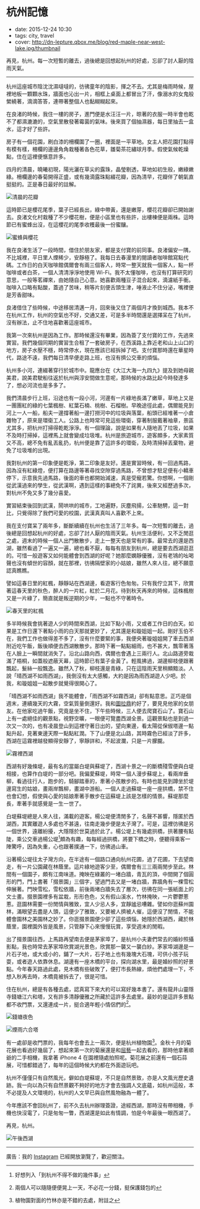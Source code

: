 # 杭州記憶

- date: 2015-12-24 10:30
- tags: city, travel
- cover: http://dn-lepture.qbox.me/blog/red-maple-near-west-lake.jpg/thumbnail

再見，杭州。每一次短暫的離去，過後總是回想起杭州的好處，忘卻了討人厭的陰雨天氣。

---

杭州這座城市陰沈沈濕噠噠的，彷彿童年的陰影，揮之不去。尤其是梅雨時候，屋裡地板一顆顆水珠，牆面也沁出一片，相框上桌面上都冒出了汗，像溺水的女鬼般縈繞著，滴滴答答，連帶著整個人也黏糊糊起來。

在良渚的時候，我住一樓的房子，進門便是水汪汪一片，晾著的衣服一時半會也乾不了都濕漉漉的，空氣里散發著霉菌的氣味。後來買了個抽濕器，每日里抽去一盒水，這才好了些許。

房子有一個花園，刷白漆的柵欄圍了一圈，裡面是一平草地。女主人把花園打點得有模有樣，柵欄的邊邊角角栽種著各色花草，雛菊茶花繡球月季。假使氣候乾燥點，住在這裡便愜意許多。

四月的清晨，曉曦初現，陽光灑在草尖的露珠，晶瑩剔透，草地如初生般，嫩綠嫩綠。柵欄邊的春菊開得正盛，或有幾滴露珠點綴花瓣，因為清早，花瓣伴了朝氣直挺挺的。正是春日最好的註解。

![清晨的花瓣](//dn-lepture.qbox.me/blog/morning-flowers.jpg/thumbnail "清晨的花瓣")

這時節已是櫻花尾季，葉子已經長出，綠中帶黃，還是嫩芽，櫻花花瓣卻已開始謝去。良渚文化村栽種了不少櫻花樹，便是小區里也有些許，出樓棟便是兩株。這時節已有蜜蜂出沒，在這櫻花的尾季收穫最後一份蜜釀。

![蜜蜂與櫻花](//dn-lepture.qbox.me/blog/bee-and-sakura.jpg/thumbnail "蜜蜂與櫻花")

我在良渚生活了一段時間，借住於朋友家，都是支付寶的前同事。良渚偏安一隅，不比城裡，平日里人煙稀少，安靜極了。我每日去春漫里的閱讀者咖啡館寫點代碼。工作日的白天咖啡館偶爾會有兩三個客人，時常一整天就我一個客人，點一杯咖啡或者白茶，一個人清清淨淨地使用 Wi-Fi。我不太懂咖啡，也沒有打算研究的意思，一般等茗禪來，由她隨自己心意。她喜歡兩種豆子混合起來，滴濾紙手衝。咖啡入口略有點酸，蓋過了苦味，稍等片刻便舌頭生津，唾液止不住分泌，嘴裡便是芳香甜味。

良渚借住了些時候，中途移居清邁一月，回來後又住了兩個月才換到城西。我本不在杭州工作，杭州的空氣也不好，交通又差，可是多半時間還是選擇呆在了杭州，沒有辦法，止不住地喜歡著這座城市。

我第一次來杭州是因為工作。那時候還沒有畢業，因為簽了支付寶的工作，先過來實習。我們幾個同期的實習生合租了一套破房子，在西溪路上靠近老和山上山口的地方，房子水壓不穩，時常停水，現在應該已經拆掉了吧。支付寶那時還在華星時代，路途不遠，我們每日清早便走路上班，也沒有擠公交車的煩惱。

杭州多小河，連綴著穿行於城市中。龍應台在《大江大海一九四九》提及到她母親美君，說美君駛船往返於杭州與淳安間做生意呢，那時候的水路比起今時發達多了，想必河流也是多多了。

我們清晨步行上班，沿途也有一段小河，河邊有一片綠地長滿了嫩草，草地上又是一團團紅的綠的七葉楓樹、紅葉石楠、桃樹、石榴樹。早晚途徑此處，偶爾能見到河上一人一船，船夫一邊撐著船一邊打撈河中的垃圾與落葉，船頭已經堆著一小倉雜物了，原來是環衛工人。公路上也時常可見這些環衛，穿著制服戴著袖章，景區尤其多，把杭州打掃得乾乾淨淨。有一個理論，說是如果有人隨地丟了垃圾，如果不及時打掃掉，這裡馬上就會變成垃圾堆。杭州是旅遊城市，遊客頗多，大家素質又不高，總不免有亂丟亂扔，杭州便是靠了這許多的環衛，及時清掃掉丟棄物，避免了垃圾堆的出現。

我對杭州的第一印象便是乾淨，第二印象是友好。還是實習時候，有一回過馬路，因為沒有紅綠燈，便打算在路邊等著尋找空隙穿過馬路，不曾想才駐足便有小轎車停下，示意我先過馬路，後面的車也都開始減速，真是受寵若驚。你想啊，一個剛從武漢過來的學生，從武漢啊，遇到這樣的事總免不了詫異，後來又經歷過多次，對杭州不免又多了幾分喜愛。

實習結束後回到武漢，鬧哄哄的城市，工地遍野，灰塵飛揚，公車馳騁，這一對比，只覺得除了我們可愛的校園，武漢真真叫人喜歡不上來。

我在支付寶呆了兩年多，斷斷續續在杭州也生活了三年多。每一次短暫的離去，過後總是回想起杭州的好處，忘卻了討人厭的陰雨天氣。杭州生活便利，又不乏閒逛之處，週末的時候一個人出門散散步，走上一整天也是常有的事。最常去的還是西湖，雖然看過了一遍又一遍，總也看不厭，每每有朋友到杭州，總是要去西湖逛逛的。可惜一般遊客又如何能體會到西湖的好呢？她那麼嫻靜優雅，沒有老鴇的吆喝聲也沒有傾世的容顏，就在那裡，彷彿隔壁家的小姑娘，雖然人來人往，總不願意認真瞧瞧。

譬如這春日里的紅楓，靜靜站在西湖邊，看遊客行色匆匆。只有我佇立其下，欣賞著這春天里的秋色，醉人的一片紅，紅於二月花。待到秋天再來的時候，這株楓樹又是一片綠了，簡直就是叛逆期的少年，一點也不守著時令。

![春天里的紅楓](//dn-lepture.qbox.me/blog/red-maple-near-west-lake.jpg/thumbnail "春天里的紅楓")

多半時候我會挑著遊人少的時間來西湖，比如下點小雨，又或者工作日的白天。如果是工作日還下著點小雨的白天那就更妙了，尤其還是和璇姐姐一起。剛好玉伯不在，我們工作也做得差不多了，沒有什麼要緊的事，我便央著璇姐姐開了車去西湖附近吃午飯，飯後順便去西湖散散步。那時下著一點點細雨，也不甚大，飄零著落在人臉上一瞬間就消失了。沿北山路向西，偶爾也會遇上三兩行人。北山路道旁栽滿了梧桐，如蓋般遮蔽天幕，這時節已有葉子金黃了。輕風拂過，湖邊柳枝便跟著飄起，髮絲一般飄逸。雖然入了秋，柳枝還是青綠，只在這陰雨天里稍顯黯淡。人說「晴西湖不如雨西湖」，我倒沒有太大感觸，大約是因為雨西湖遊人少吧。於我，和璇姐姐一起散步就覺得很開心了。

「晴西湖不如雨西湖」我不能體會，「雨西湖不如霧西湖」卻有點意思。正巧是個週末，連續幾天的大霧，空氣質量倒還好。我和[圖拉鼎](http://imtx.me)約好了，要見見他家的女朋友。在他家吃過午飯，究竟是坐不住，下午些時候，三人便去爬寶石山了。寶石山上有一處絕佳的觀景點，視野空曠，一眼便可覽盡西湖全景。這觀景點也是到過一次又一次的，也有凌晨登山到這裡守著日出的，望向東邊，看太陽從保俶塔邊一點點升起，見著東邊天際一點點紅潤。下了山便是北山路，其時霧色已經淡了許多，西湖在這霧裡越發顯得安靜了，寧靜詳和，不起波瀾，只是一片朦朧。

![霧裡西湖](//dn-lepture.qbox.me/blog/west-lake-in-mist.jpg/thumbnail "霧裡西湖")

西湖有好幾條堤，最有名的當屬白堤與蘇堤了，西湖十景之一的斷橋殘雪便與白堤相接，也算作白堤的一部分吧。我偏愛蘇堤，時常一個人漫步蘇堤上，看兩岸垂柳，看過往行人，跑步的，騎腳踏車的，牽著小孩散步的。有時也能見到蹲坐於堤邊寫生的姑娘，畫兩岸飄柳，畫湖中游船。一個人走過蘇堤一座一座拱橋，禁不住也會幻想，假使與心愛的姑娘牽著手散步在這蘇堤上該是怎樣的情景。蘇堤那麼長，牽著手就感覺是一生一世了。

白堤蘇堤總是人來人往，滿載的遊客。楊公堤便清閒多了，名聲不甚響，隱匿於西湖西，其實離遊人多處也不甚遠，往南走幾步便是太子灣了。可是，這裡彷彿是另一個世界，遠離紛擾，大隱隱於世莫過於此了。楊公堤上有幾處拱橋，拱著腰有點陡，乘公交車過楊公堤[^1]頗為有趣，每每經過拱橋，將要下橋之時，便聽得乘客一陣驚呼，因為失重，心也跟著撲通一下，彷彿過山車。

沿著楊公堤往太子灣方向，在半途有一個路口通向杭州花圃，過了花圃，下去望南走，有一片公園藏在林蔭里。這片綠地遊客少至，偶爾會有三三兩兩閒步至此。林間有一個園子，頗有江南味道。掩映在綠叢的一堵白牆，青瓦的頂，中間開了個圓形的門，門上書著「掇景園」三個字，望過門去又是一堵白牆，靠牆角有一棵雪松伸展著。門映雪松，雪松依牆，前後兩堵白牆失去了層次，彷彿在同一張紙面上的文士畫。掇景園裡多有盆栽，形形色色，又有假山溪水，竹林掩映，一片鬱鬱蔥蔥。逛園林需要一份閒情與雅致，宜人少忌人多，宜靜謐忌嘈雜。譬如你逛蘇州園林，滿眼望去盡是人頭，這便少了雅致，又要被人擠被人催，這便沒了閒情，不能體會園林之美園林之妙了。你逛掇景園便少卻了這些煩惱，她隱於西湖西，藏於林蔭里，園裡園外皆是風景，只管靜下心來慢慢玩賞，享受週末的閒暇。

出了掇景園往西，上馬路再望南去便是茅家埠了，是杭州小夫妻們常去的婚紗照攝影點，我也時常去茅家埠欣賞湖光景色，欣賞那一襲又一襲白紗。茅家埠湖邊是一片石子地，或大或小的，鋪了一大片，石子地上也有幾塊大石塊，可供小孩子玩耍，或者遊人依靠休息。湖邊有一座木橋的平台，探向湖水里，最是婚紗照的好景點。今年春天路過此處，見木橋有些破敗了，便打市長熱線，煩他們處理一下，不想入秋再去時，木橋竟被拆去了，很是可惜。

住在杭州，總是有各種去處，認真寫下來大約可以寫好幾本書了。還有龍井山靈隱寺錢塘江六和塔，又有許多清靜優雅之所藏於這許多去處里。最妙的是這許多景點都不收門票，又還連成一片，挺合適年輕小情侶們的[^2]。

![錢塘夜色](//dn-lepture.qbox.me/blog/night-qiantang.jpg/thumbnail "錢塘夜色")

![煙雨六合塔](//dn-lepture.qbox.me/blog/liuhe-in-fog.jpg/thumbnail "煙雨六合塔")

有一處卻是收門票的，我每年也會去上一兩次，便是杭州植物園[^3]。金秋十月的菊花展也看過好幾屆了，想起來第一次的菊展還是和[屈藝](http://blog.quyi.de/)一起去看的，那時他拿著順爺的二手相機，我拿著 iPhone 4 在園裡隨處拍照呢。菊花展之前還有一個石蒜展，可惜都錯過了，每年的這個時候大約都在外面遊玩吧。

杭州不僅僅只有自然風光，僻如白堤蘇堤，不只是自然景致，亦是人文風光歷史遺跡。我一向以為只有自然景觀不夠好的地方才會去強調人文底蘊，如杭州這般，本不必提及人文環境的，杭州的人文早已與自然風物融為一體了。

今年應該不會回杭州了，前不久去杭州辦理簽證，途經西湖，那時沒有帶相機，手機也快沒電了，只是匆匆一瞥，西湖還是如此有情調，怕是今年最後一眼西湖了。

再見，杭州。

![午後西湖](//dn-lepture.qbox.me/blog/glimpse-of-west-lake.jpg/thumbnail "今年最後一眼西湖")

***

廣告：我的 [Instagram](https://www.instagram.com/lepture/) 已經開放瀏覽了，歡迎關注。

[^1]: 好想列入「到杭州不得不做的幾件事」
[^2]: 兩個人可以隨隨便便晃上一天，不必花一分錢，挺保護錢包的
[^3]: 植物園對面的竹林亦是不錯的去處，附註之